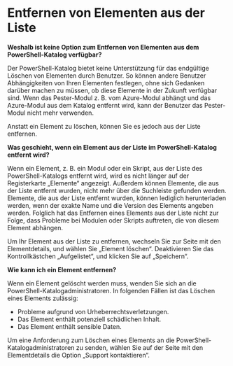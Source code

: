 # Entfernen von Elementen aus der Liste

**Weshalb ist keine Option zum Entfernen von Elementen aus dem PowerShell-Katalog verfügbar?**

Der PowerShell-Katalog bietet keine Unterstützung für das endgültige Löschen von Elementen durch Benutzer. So können andere Benutzer Abhängigkeiten von Ihren Elementen festlegen, ohne sich Gedanken darüber machen zu müssen, ob diese Elemente in der Zukunft verfügbar sind. Wenn das Pester-Modul z. B. vom Azure-Modul abhängt und das Azure-Modul aus dem Katalog entfernt wird, kann der Benutzer das Pester-Modul nicht mehr verwenden.

Anstatt ein Element zu löschen, können Sie es jedoch aus der Liste entfernen.

**Was geschieht, wenn ein Element aus der Liste im PowerShell-Katalog entfernt wird?**

Wenn ein Element, z. B. ein Modul oder ein Skript, aus der Liste des PowerShell-Katalogs entfernt wird, wird es nicht länger auf der Registerkarte „Elemente“ angezeigt.
Außerdem können Elemente, die aus der Liste entfernt wurden, nicht mehr über die Suchleiste gefunden werden.
Elemente, die aus der Liste entfernt wurden, können lediglich herunterladen werden, wenn der exakte Name und die Version des Elements angeben werden.
Folglich hat das Entfernen eines Elements aus der Liste nicht zur Folge, dass Probleme bei Modulen oder Skripts auftreten, die von diesem Element abhängen.

Um Ihr Element aus der Liste zu entfernen, wechseln Sie zur Seite mit den Elementdetails, und wählen Sie „Element löschen“. Deaktivieren Sie das Kontrollkästchen „Aufgelistet“, und klicken Sie auf „Speichern“.

**Wie kann ich ein Element entfernen?**

Wenn ein Element gelöscht werden muss, wenden Sie sich an die PowerShell-Katalogadministratoren.
In folgenden Fällen ist das Löschen eines Elements zulässig:
- Probleme aufgrund von Urheberrechtsverletzungen.
- Das Element enthält potenziell schädlichen Inhalt.
- Das Element enthält sensible Daten.

Um eine Anforderung zum Löschen eines Elements an die PowerShell-Katalogadministratoren zu senden, wählen Sie auf der Seite mit den Elementdetails die Option „Support kontaktieren“.  




<!--HONumber=Aug16_HO3-->


